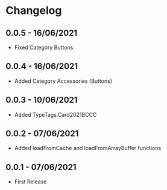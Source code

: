 # Changelog

## 0.0.5 - 16/06/2021
- Fixed Category Buttons
## 0.0.4 - 16/06/2021
- Added Category Accessories (Buttons)
## 0.0.3 - 10/06/2021
- Added TypeTags.Card2021BCCC
## 0.0.2 - 07/06/2021
- Added loadFromCache and loadFromArrayBuffer functions
## 0.0.1 - 07/06/2021
- First Release